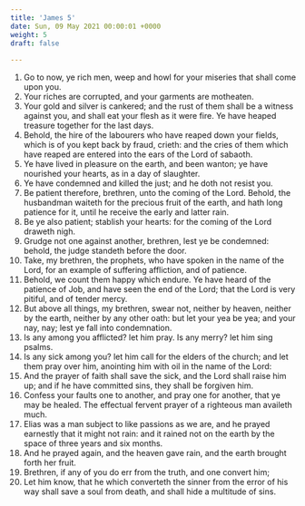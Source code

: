 ```yaml
---
title: 'James 5'
date: Sun, 09 May 2021 00:00:01 +0000
weight: 5
draft: false
  
---
```


1. Go to now, ye rich men, weep and howl for your miseries that shall come upon you.
2. Your riches are corrupted, and your garments are motheaten.
3. Your gold and silver is cankered; and the rust of them shall be a witness against you, and shall eat your flesh as it were fire. Ye have heaped treasure together for the last days.
4. Behold, the hire of the labourers who have reaped down your fields, which is of you kept back by fraud, crieth: and the cries of them which have reaped are entered into the ears of the Lord of sabaoth.
5. Ye have lived in pleasure on the earth, and been wanton; ye have nourished your hearts, as in a day of slaughter.
6. Ye have condemned and killed the just; and he doth not resist you.
7. Be patient therefore, brethren, unto the coming of the Lord. Behold, the husbandman waiteth for the precious fruit of the earth, and hath long patience for it, until he receive the early and latter rain.
8. Be ye also patient; stablish your hearts: for the coming of the Lord draweth nigh.
9. Grudge not one against another, brethren, lest ye be condemned: behold, the judge standeth before the door.
10. Take, my brethren, the prophets, who have spoken in the name of the Lord, for an example of suffering affliction, and of patience.
11. Behold, we count them happy which endure. Ye have heard of the patience of Job, and have seen the end of the Lord; that the Lord is very pitiful, and of tender mercy.
12. But above all things, my brethren, swear not, neither by heaven, neither by the earth, neither by any other oath: but let your yea be yea; and your nay, nay; lest ye fall into condemnation.
13. Is any among you afflicted? let him pray. Is any merry? let him sing psalms.
14. Is any sick among you? let him call for the elders of the church; and let them pray over him, anointing him with oil in the name of the Lord:
15. And the prayer of faith shall save the sick, and the Lord shall raise him up; and if he have committed sins, they shall be forgiven him.
16. Confess your faults one to another, and pray one for another, that ye may be healed. The effectual fervent prayer of a righteous man availeth much.
17. Elias was a man subject to like passions as we are, and he prayed earnestly that it might not rain: and it rained not on the earth by the space of three years and six months.
18. And he prayed again, and the heaven gave rain, and the earth brought forth her fruit.
19. Brethren, if any of you do err from the truth, and one convert him;
20. Let him know, that he which converteth the sinner from the error of his way shall save a soul from death, and shall hide a multitude of sins.
